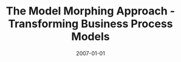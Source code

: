 ---
abstract: ''
authors:
- Marion Murzek
date: '2007-01-01'
featured: false
links:
- name: Publik
  url: https://publik.tuwien.ac.at/showentry.php?ID=141408&lang=2
publication_types:
- '7'
publishDate: '2007-01-01'
title: The Model Morphing Approach - Transforming Business Process Models
url_pdf: ''
---